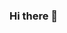 ### Hi there 👋

<!--
**Cookiedapig/Cookiedapig** is a ✨ _special_ ✨ repository because its `README.md` (this file) appears on your GitHub profile.

Here are some ideas to get you started:

- 🔭 I’m currently working on Minecraft Flask
- 🌱 I’m currently learning Python
- 👯 I’m looking to collaborate on ...
- 🤔 I’m looking for help with Nothing (Stack Overflow has my back)
- 💬 Ask me about Fask  
- 📫 How to reach me: Msg me on github
- 😄 Pronouns: He/Him
- ⚡ Fun fact: I play minecraft and minecraft only
-->
